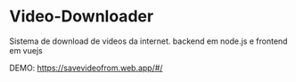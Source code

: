 # Video-Downloader
Sistema de download de videos da internet. backend em node.js e frontend em vuejs

DEMO: https://savevideofrom.web.app/#/
